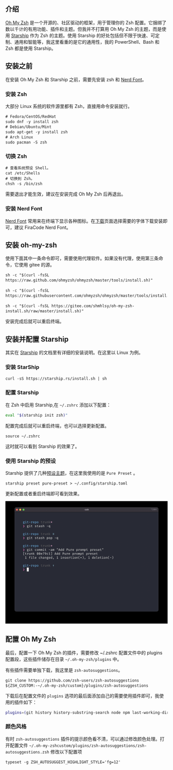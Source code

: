 ## 介绍

[Oh My Zsh](https://ohmyz.sh/) 是一个开源的、社区驱动的框架，用于管理你的 Zsh 配置。它捆绑了数以千计的有用功能、插件和主题。但我并不打算用 Oh My Zsh 的主题，而是使用 [Starship](https://starship.rs/guide/#%F0%9F%9A%80-installation) 作为 Zsh 的主题。使用 Starship 的好处包括但不限于快速、可定制、通用和智能等，我这里看重的是它的通用性，我的 PowerShell、Bash 和 Zsh 都是使用 Starship。

## 安装之前

在安装 Oh My Zsh 和 Starship 之前，需要先安装 zsh 和 [Nerd Font](https://www.nerdfonts.com/)。

### 安装 Zsh

大部分 Linux 系统的软件源里都有 Zsh，直接用命令安装就行。

```Shell
# Fedora/CentOS/RedHat
sudo dnf -y install zsh
# Debian/Ubuntu/Mint
sudo apt-get -y install zsh
# Arch Linux
sudo pacman -S zsh
```

### 切换 Zsh

```Shell
# 查看系统预设 Shell。
cat /etc/Shells
# 切换到 Zsh。
chsh -s /bin/zsh
```

需要退出才能生效，建议在安装完成 Oh My Zsh 后再退出。

### 安装 Nerd Font

[Nerd Font](https://www.nerdfonts.com/) 常用来在终端下显示各种图标。在[下载](https://www.nerdfonts.com/font-downloads)页面选择需要的字体下载安装即可，建议 FiraCode Nerd Font。

## 安装 oh-my-zsh

使用下面其中一条命令即可，需要使用代理软件。如果没有代理，使用第三条命令，它使用 gitee 的源。

```Shell
sh -c "$(curl -fsSL https://raw.github.com/ohmyzsh/ohmyzsh/master/tools/install.sh)"

sh -c "$(curl -fsSL https://raw.githubusercontent.com/ohmyzsh/ohmyzsh/master/tools/install.sh)"

sh -c "$(curl -fsSL https://gitee.com/shmhlsy/oh-my-zsh-install.sh/raw/master/install.sh)"
```

安装完成后就可以重启终端。

## 安装并配置 Starship

其实在 [Starship](https://starship.rs/guide/#%F0%9F%9A%80-installation) 的文档里有详细的安装说明。在这里以 Linux 为例。

### 安装 StarShip

```Shell
curl -sS https://starship.rs/install.sh | sh
```

### 配置 Starship

在 Zsh 中启用 Starship,在 `~/.zshrc` 添加以下配置：

```bash
eval "$(starship init zsh)"
```

配置完成后就可以重启终端，也可以选择更新配置。

```Shell
source ~/.zshrc
```

这时就可以看到 Starship 的效果了。

### 使用 Starship 的预设

Starship 提供了几种[预设主题](https://starship.rs/presets/#nerd-font-symbols)，在这里我使用的是 `Pure Preset` 。

```Shell
starship preset pure-preset > ~/.config/starship.toml
```

更新配置或者重启终端即可看到效果。

![图 1](./images/74746487f91a77f9152c3b5cd9342169ca35b1c7d3afaeb9f276d6fcdf526895.png)

## 配置 Oh My Zsh

最后，配置一下 Oh My Zsh 的插件，需要修改 ~/.zshrc 配置文件中的 plugins 配置段，这些插件储存在目录 `~/.oh-my-zsh/plugins` 中。

有些插件需要单独下载，我这里是 `zsh-autosuggestions`。

```Shell
git clone https://github.com/zsh-users/zsh-autosuggestions ${ZSH_CUSTOM:-~/.oh-my-zsh/custom}/plugins/zsh-autosuggestions
```

下载后在配置文件的 `plugins` 选项的最后面添加自己的需要使用插件即可，我使用的插件如下：

```bash
plugins=(git history history-substring-search node npm last-working-dir zsh-autosuggestions)
```

### 颜色风格

有时 `zsh-autosuggestions` 插件的提示颜色看不清，可以通过修改颜色处理。打开配置文件 `~/.oh-my-zshcustom/plugins/zsh-autosuggestions/zsh-autosuggestions.zsh` 修改以下配置项

```Shell
typeset -g ZSH_AUTOSUGGEST_HIGHLIGHT_STYLE='fg=12'
```
